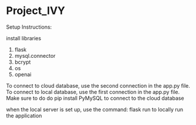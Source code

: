 # Project_IVY

Setup Instructions:


install libraries
1. flask
2. mysql.connector
3. bcrypt
4. os
5. openai

To connect to cloud database, use the second connection in the app.py file. To connect to local database, use the first connection in the app.py file.
Make sure to do do pip install PyMySQL to connect to the cloud database




when the local server is set up, use the command: flask run to locally run the application
